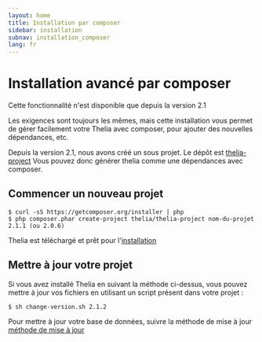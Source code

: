 ```yaml
---
layout: home
title: Installation par composer
sidebar: installation
subnav: installation_composer
lang: fr
---
```


<div class="page-header">
    <h1>Installation avancé par composer</h1>
</div>

<div class="alert alert-warning">
<p>Cette fonctionnalité n'est disponible que depuis la version 2.1</p>
</div>

Les exigences sont toujours les mêmes, mais cette installation vous permet de gérer facilement votre Thelia avec composer, pour ajouter des nouvelles dépendances, etc.

Depuis la version 2.1, nous avons créé un sous projet. Le dépôt est [thelia-project](https://github.com/thelia/thelia-project)
Vous pouvez donc générer thelia comme une dépendances avec composer.

## Commencer un nouveau projet

```
$ curl -sS https://getcomposer.org/installer | php
$ php composer.phar create-project thelia/thelia-project nom-du-projet 2.1.1 (ou 2.0.6)
```

Thelia est téléchargé et prêt pour l'[installation](/fr/documentation/installation/index.html)

## Mettre à jour votre projet

Si vous avez installé Thelia en suivant la méthode ci-dessus, vous pouvez mettre à jour vos fichiers en utilisant un script présent dans votre projet :

```
$ sh change-version.sh 2.1.2
```

Pour mettre à jour votre base de données, suivre la méthode de mise à jour [méthode de mise à jour](/fr/documentation/installation/index.html)